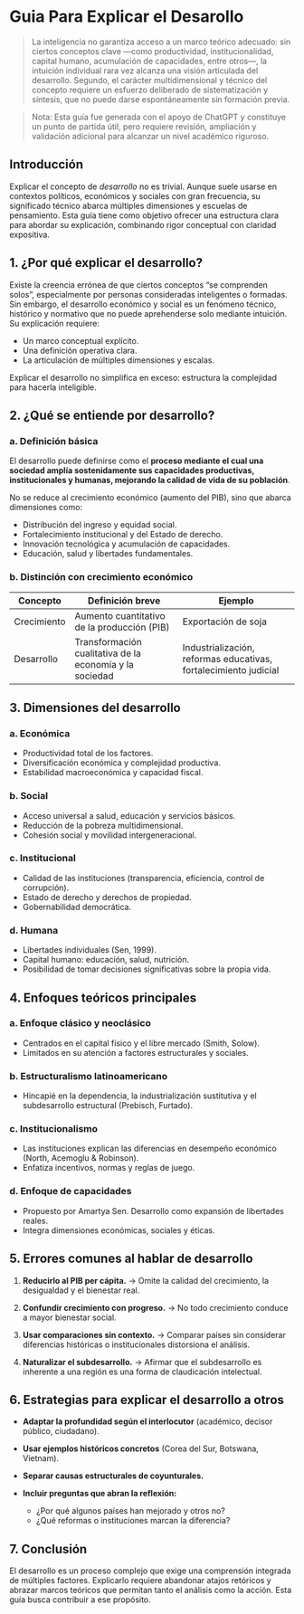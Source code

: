 # Guia Para Explicar el Desarollo

> La inteligencia no garantiza acceso a un marco teórico adecuado: sin ciertos conceptos clave —como productividad, institucionalidad, capital humano, acumulación de capacidades, entre otros—, la intuición individual rara vez alcanza una visión articulada del desarrollo. Segundo, el carácter multidimensional y técnico del concepto requiere un esfuerzo deliberado de sistematización y síntesis, que no puede darse espontáneamente sin formación previa.

> Nota: Esta guía fue generada con el apoyo de ChatGPT y constituye un punto de partida útil, pero requiere revisión, ampliación y validación adicional para alcanzar un nivel académico riguroso.

## Introducción

Explicar el concepto de *desarrollo* no es trivial. Aunque suele usarse en contextos políticos, económicos y sociales con gran frecuencia, su significado técnico abarca múltiples dimensiones y escuelas de pensamiento. Esta guía tiene como objetivo ofrecer una estructura clara para abordar su explicación, combinando rigor conceptual con claridad expositiva.

## 1. ¿Por qué explicar el desarrollo?

Existe la creencia errónea de que ciertos conceptos “se comprenden solos”, especialmente por personas consideradas inteligentes o formadas. Sin embargo, el desarrollo económico y social es un fenómeno técnico, histórico y normativo que no puede aprehenderse solo mediante intuición. Su explicación requiere:

* Un marco conceptual explícito.
* Una definición operativa clara.
* La articulación de múltiples dimensiones y escalas.

Explicar el desarrollo no simplifica en exceso: estructura la complejidad para hacerla inteligible.

## 2. ¿Qué se entiende por desarrollo?

### a. Definición básica

El desarrollo puede definirse como el **proceso mediante el cual una sociedad amplía sostenidamente sus capacidades productivas, institucionales y humanas, mejorando la calidad de vida de su población**.

No se reduce al crecimiento económico (aumento del PIB), sino que abarca dimensiones como:

* Distribución del ingreso y equidad social.
* Fortalecimiento institucional y del Estado de derecho.
* Innovación tecnológica y acumulación de capacidades.
* Educación, salud y libertades fundamentales.

### b. Distinción con crecimiento económico

| Concepto    | Definición breve                                        | Ejemplo                                                          |
| ----------- | ------------------------------------------------------- | ---------------------------------------------------------------- |
| Crecimiento | Aumento cuantitativo de la producción (PIB)             | Exportación de soja                                              |
| Desarrollo  | Transformación cualitativa de la economía y la sociedad | Industrialización, reformas educativas, fortalecimiento judicial |


## 3. Dimensiones del desarrollo

### a. Económica

* Productividad total de los factores.
* Diversificación económica y complejidad productiva.
* Estabilidad macroeconómica y capacidad fiscal.

### b. Social

* Acceso universal a salud, educación y servicios básicos.
* Reducción de la pobreza multidimensional.
* Cohesión social y movilidad intergeneracional.

### c. Institucional

* Calidad de las instituciones (transparencia, eficiencia, control de corrupción).
* Estado de derecho y derechos de propiedad.
* Gobernabilidad democrática.

### d. Humana

* Libertades individuales (Sen, 1999).
* Capital humano: educación, salud, nutrición.
* Posibilidad de tomar decisiones significativas sobre la propia vida.

## 4. Enfoques teóricos principales

### a. Enfoque clásico y neoclásico

* Centrados en el capital físico y el libre mercado (Smith, Solow).
* Limitados en su atención a factores estructurales y sociales.

### b. Estructuralismo latinoamericano

* Hincapié en la dependencia, la industrialización sustitutiva y el subdesarrollo estructural (Prebisch, Furtado).

### c. Institucionalismo

* Las instituciones explican las diferencias en desempeño económico (North, Acemoglu & Robinson).
* Enfatiza incentivos, normas y reglas de juego.

### d. Enfoque de capacidades

* Propuesto por Amartya Sen. Desarrollo como expansión de libertades reales.
* Integra dimensiones económicas, sociales y éticas.


## 5. Errores comunes al hablar de desarrollo

1. **Reducirlo al PIB per cápita.**
   → Omite la calidad del crecimiento, la desigualdad y el bienestar real.

2. **Confundir crecimiento con progreso.**
   → No todo crecimiento conduce a mayor bienestar social.

3. **Usar comparaciones sin contexto.**
   → Comparar países sin considerar diferencias históricas o institucionales distorsiona el análisis.

4. **Naturalizar el subdesarrollo.**
   → Afirmar que el subdesarrollo es inherente a una región es una forma de claudicación intelectual.


## 6. Estrategias para explicar el desarrollo a otros

* **Adaptar la profundidad según el interlocutor** (académico, decisor público, ciudadano).
* **Usar ejemplos históricos concretos** (Corea del Sur, Botswana, Vietnam).
* **Separar causas estructurales de coyunturales.**
* **Incluir preguntas que abran la reflexión:**

  * ¿Por qué algunos países han mejorado y otros no?
  * ¿Qué reformas o instituciones marcan la diferencia?


## 7. Conclusión

El desarrollo es un proceso complejo que exige una comprensión integrada de múltiples factores. Explicarlo requiere abandonar atajos retóricos y abrazar marcos teóricos que permitan tanto el análisis como la acción. Esta guía busca contribuir a ese propósito.
